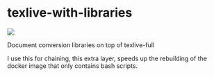 # texlive-with-libraries

[![](https://images.microbadger.com/badges/image/svlentink/texlive-with-libraries.svg)](https://microbadger.com/images/svlentink/texlive-with-libraries "Get your own image badge on microbadger.com")

Document conversion libraries on top of texlive-full

I use this for chaining, this extra layer,
speeds up the rebuilding of the docker image that only contains bash scripts.
